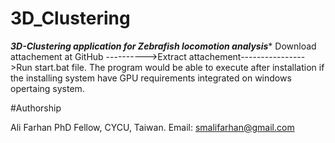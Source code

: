 # 3D_Clustering
*********3D-Clustering application for Zebrafish locomotion analysis**********  Download attachement at GitHub  ---------->Extract attachement---------------->Run start.bat file.  The program would be able to execute after installation if the installing system have GPU requirements integrated on windows opertaing system.  

#Authorship 

Ali Farhan                                                                                                                                                                                                                                                                                            PhD Fellow, CYCU, Taiwan.
Email: smalifarhan@gmail.com                                                                                                                                                                                                                                            
